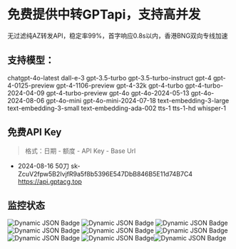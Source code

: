 # 免费提供中转GPTapi，支持高并发

无过滤纯AZ转发API，稳定率99%，首字响应0.8s以内，香港BNG双向专线加速

## 支持模型：

chatgpt-4o-latest dall-e-3 gpt-3.5-turbo gpt-3.5-turbo-instruct gpt-4 gpt-4-0125-preview gpt-4-1106-preview gpt-4-32k gpt-4-turbo gpt-4-turbo-2024-04-09 gpt-4-turbo-preview gpt-4o gpt-4o-2024-05-13 gpt-4o-2024-08-06 gpt-4o-mini gpt-4o-mini-2024-07-18 text-embedding-3-large text-embedding-3-small text-embedding-ada-002 tts-1 tts-1-hd whisper-1

## 免费API Key

>格式：日期 - 额度 - API Key - Base Url

- 2024-08-16 50刀 sk-ZcuV2fpw5B2IvjfR9a5f8b5396E547DbB846B5E11d74B7C4 https://api.gptacg.top

## 监控状态

<img alt="Dynamic JSON Badge"
  src="https://uptime.gptacg.com/api/badge/3/uptime?labelPrefix=gpt-3.5-turbo%E7%8A%B6%E6%80%81%EF%BC%9A"> <img
  alt="Dynamic JSON Badge"
  src="https://uptime.gptacg.com/api/badge/7/uptime?labelPrefix=gpt-4-0125-preview+%E7%8A%B6%E6%80%81%EF%BC%9A"> <img
  alt="Dynamic JSON Badge"
  src="https://uptime.gptacg.com/api/badge/2/uptime?labelPrefix=gpt-4-1106-preview+%E7%8A%B6%E6%80%81%EF%BC%9A"> <img
  alt="Dynamic JSON Badge"
  src="https://uptime.gptacg.com/api/badge/8/uptime?labelPrefix=gpt-4-turbo-2024-04-09+%E7%8A%B6%E6%80%81%EF%BC%9A">
<img alt="Dynamic JSON Badge"
  src="https://uptime.gptacg.com/api/badge/16/uptime?labelPrefix=gpt-4o-mini%E7%8A%B6%E6%80%81%EF%BC%9A"> <img
  alt="Dynamic JSON Badge"
  src="https://uptime.gptacg.com/api/badge/20/uptime?labelPrefix=gpt-4o-2024-08-06%E7%8A%B6%E6%80%81%EF%BC%9A"> <img
  alt="Dynamic JSON Badge"
  src="https://uptime.gptacg.com/api/badge/15/uptime?labelPrefix=text-embedding-3-large%E7%8A%B6%E6%80%81%EF%BC%9A">
<img alt="Dynamic JSON Badge"
  src="https://uptime.gptacg.com/api/badge/13/uptime?labelPrefix=text-embedding-ada-002%E7%8A%B6%E6%80%81%EF%BC%9A"><img
  alt="Dynamic JSON Badge"
  src="https://uptime.gptacg.com/api/badge/14/uptime?labelPrefix=text-embedding-3-small%E7%8A%B6%E6%80%81%EF%BC%9A">
